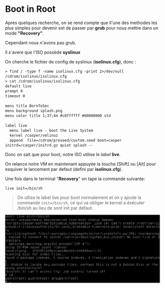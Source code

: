 # Boot in Root

Apres quelques recherche, on se rend compte que ll'une des methodes les plus simples pour devenir est de passer par **grub** pour nous mettre dans un mode **"Recovery"**.

Cependant nous n'avons pas grub.

Il s'avere que l'ISO possède **syslinux**

On cherche le fichier de config de syslinux (**isolinux.cfg**), donc :
<pre><code>> find / -type f -name isolinux.cfg -print 2>/dev/null
/cdrom/isolinux/isolinux.cfg
> cat /cdrom/isolinux/isolinux.cfg
default live
prompt 0
timeout 0

menu title BornToSec
menu background splash.png
menu color title 1;37;44 #c0ffffff #00000000 std

label live
  menu label live - boot the Live System
  kernel /casper/vmlinuz
  append  file=/cdrom/preseed/custom.seed boot=casper initrd=/casper/initrd.gz quiet splash --
</code></pre>

Donc on sait que pour boot, notre ISO utilise le *label* **live**.

On relance notre VM en maintenant appuyée la touche [Shift] ou [Alt] pour esquiver le lancement par defaut (defini par **isolinux.cfg**).

Une fois dans le terminal "**Recovery**" on tape la commande suivante:
<pre><code>live init=/bin/sh</code></pre>
> On utlise le label live pour boot normalement et on y ajoute la commande <code>init=/bin/sh</code>, ce qui va obliger le kernel a éxécuter /bin/sh au lieu de sont init par défaut.


![Root to Boot](bonus.png "Screenshot")